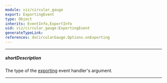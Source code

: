 ```yaml
---
module: viz/circular_gauge
export: ExportingEvent
type: Object
inherits: EventInfo,ExportInfo
uid: viz/circular_gauge:ExportingEvent
generateTypeLink: 
references: dxCircularGauge.Options.onExporting
---
```

---
##### shortDescription
The type of the [exporting]({basewidgetpath}/Events/#exporting) event handler's argument.

---
<!-- Description goes here -->